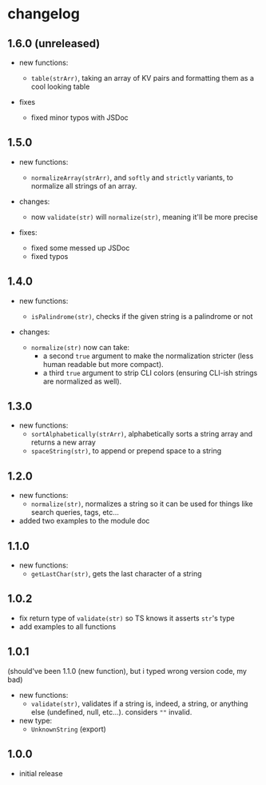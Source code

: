 # changelog

## 1.6.0 (unreleased)

- new functions:
  - `table(strArr)`, taking an array of KV pairs and formatting them as a cool looking table

- fixes
  - fixed minor typos with JSDoc

## 1.5.0

- new functions:
  - `normalizeArray(strArr)`, and `softly` and `strictly` variants, to normalize all strings of an array.

- changes:
  - now `validate(str)` will `normalize(str)`, meaning it'll be more precise

- fixes:
  - fixed some messed up JSDoc
  - fixed typos

## 1.4.0

- new functions:
  - `isPalindrome(str)`, checks if the given string is a palindrome or not

- changes:
  - `normalize(str)` now can take:
    - a second `true` argument to make the normalization stricter (less human readable but more compact).
    - a third `true` argument to strip CLI colors (ensuring CLI-ish strings are normalized as well).

## 1.3.0

- new functions:
  - `sortAlphabetically(strArr)`, alphabetically sorts a string array and returns a new array
  - `spaceString(str)`, to append or prepend space to a string

## 1.2.0

- new functions:
  - `normalize(str)`, normalizes a string so it can be used for things like search queries, tags, etc...
- added two examples to the module doc

## 1.1.0

- new functions:
  - `getLastChar(str)`, gets the last character of a string

## 1.0.2

- fix return type of `validate(str)` so TS knows it asserts `str`'s type
- add examples to all functions

## 1.0.1

(should've been 1.1.0 (new function), but i typed wrong version code, my bad)

- new functions:
  - `validate(str)`, validates if a string is, indeed, a string, or anything else (undefined, null, etc...). considers `""` invalid.
- new type:
  - `UnknownString` (export)

## 1.0.0

- initial release
